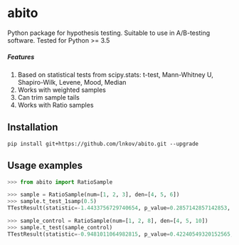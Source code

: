 # abito

Python package for hypothesis testing. Suitable to use in A/B-testing software.
Tested for Python >= 3.5

##### Features
1. Based on statistical tests from scipy.stats: t-test, Mann-Whitney U, Shapiro-Wilk, Levene, Mood, Median
2. Works with weighted samples
3. Can trim sample tails
4. Works with Ratio samples

## Installation
```
pip install git+https://github.com/lnkov/abito.git --upgrade
```

## Usage examples
```python
>>> from abito import RatioSample

>>> sample = RatioSample(num=[1, 2, 3], den=[4, 5, 6])
>>> sample.t_test_1samp(0.5)
TTestResult(statistic=-1.4433756729740654, p_value=0.2857142857142853, mean_diff=-0.10000000000000003, mean_diff_std=0.06928203230275506)

>>> sample_control = RatioSample(num=[1, 2, 8], den=[4, 5, 10])
>>> sample.t_test(sample_control)
TTestResult(statistic=-0.9481011064982815, p_value=0.42240549320152565, mean_diff=-0.1789473684210527, mean_diff_std=0.18874291696797746)
```
